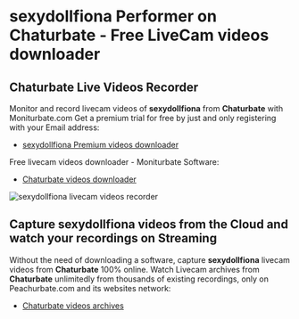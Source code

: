 # sexydollfiona Performer on Chaturbate - Free LiveCam videos downloader

## Chaturbate Live Videos Recorder

Monitor and record livecam videos of **sexydollfiona** from **Chaturbate** with Moniturbate.com
Get a premium trial for free by just and only registering with your Email address:
* [sexydollfiona Premium videos downloader](https://moniturbate.com/request-demo-licence-key.html)

Free livecam videos downloader - Moniturbate Software:
* [Chaturbate videos downloader](https://moniturbate.com/moniturbate-download-software.html)

![sexydollfiona livecam videos recorder](https://peachurnet.com/templates/moniturbate-software.png)


## Capture sexydollfiona videos from the Cloud and watch your recordings on Streaming

Without the need of downloading a software, capture **sexydollfiona** livecam videos from **Chaturbate** 100% online.
Watch Livecam archives from **Chaturbate** unlimitedly from thousands of existing recordings, only on Peachurbate.com and its websites network:
* [Chaturbate videos archives](https://peachurnet.com/)
